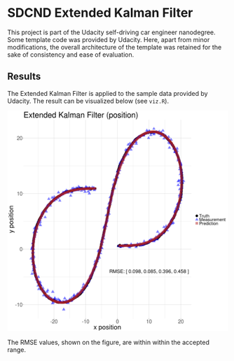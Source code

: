 # SDCND Extended Kalman Filter

This project is part of the Udacity self-driving car engineer nanodegree.  
Some template code was  provided  by Udacity. Here, apart from minor modifications, the overall architecture of the template was retained for the sake of consistency and ease of evaluation. 


## Results
The Extended Kalman Filter is applied to the sample data provided by Udacity. The result can be visualized below (see `viz.R`). 

![EKF Results.](sample-data-output.png)

The RMSE values, shown on the figure, are within within the accepted range.


